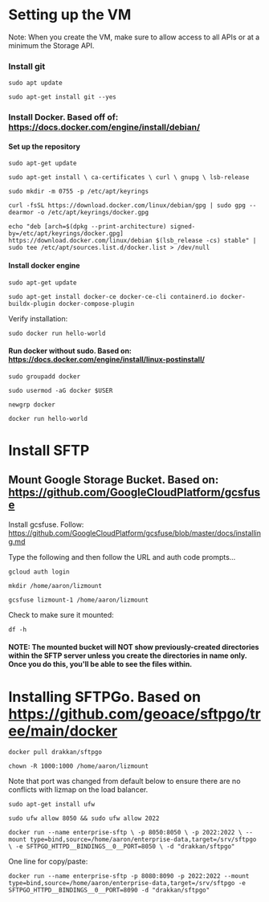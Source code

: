 # Setting up the VM
Note: When you create the VM, make sure to allow access to all APIs or at a minimum the Storage API.

### Install git

`sudo apt update`

`sudo apt-get install git --yes`

### Install Docker. Based off of: https://docs.docker.com/engine/install/debian/

#### Set up the repository

`sudo apt-get update`

`sudo apt-get install \
    ca-certificates \
    curl \
    gnupg \
    lsb-release`
    
`sudo mkdir -m 0755 -p /etc/apt/keyrings`

`curl -fsSL https://download.docker.com/linux/debian/gpg | sudo gpg --dearmor -o /etc/apt/keyrings/docker.gpg`

`echo "deb [arch=$(dpkg --print-architecture) signed-by=/etc/apt/keyrings/docker.gpg] https://download.docker.com/linux/debian $(lsb_release -cs) stable" | sudo tee /etc/apt/sources.list.d/docker.list > /dev/null`
  
#### Install docker engine

`sudo apt-get update`

`sudo apt-get install docker-ce docker-ce-cli containerd.io docker-buildx-plugin docker-compose-plugin`

Verify installation:

`sudo docker run hello-world`

#### Run docker without sudo. Based on: https://docs.docker.com/engine/install/linux-postinstall/

`sudo groupadd docker` 

`sudo usermod -aG docker $USER`

`newgrp docker`

`docker run hello-world`

# Install SFTP

## Mount Google Storage Bucket. Based on: https://github.com/GoogleCloudPlatform/gcsfuse

Install gcsfuse. Follow: https://github.com/GoogleCloudPlatform/gcsfuse/blob/master/docs/installing.md

Type the following and then follow the URL and auth code prompts...

`gcloud auth login` 

`mkdir /home/aaron/lizmount`

`gcsfuse lizmount-1 /home/aaron/lizmount`

Check to make sure it mounted:

`df -h`

#### NOTE: The mounted bucket will NOT show previously-created directories within the SFTP server unless you create the directories in name only. Once you do this, you'll be able to see the files within.

# Installing SFTPGo. Based on https://github.com/geoace/sftpgo/tree/main/docker

`docker pull drakkan/sftpgo`

`chown -R 1000:1000 /home/aaron/lizmount`

Note that port was changed from default below to ensure there are no conflicts with lizmap on the load balancer.

`sudo apt-get install ufw`

`sudo ufw allow 8050 && sudo ufw allow 2022`

`docker run --name enterprise-sftp \
    -p 8050:8050 \
    -p 2022:2022 \
    --mount type=bind,source=/home/aaron/enterprise-data,target=/srv/sftpgo \
    -e SFTPGO_HTTPD__BINDINGS__0__PORT=8050 \
    -d "drakkan/sftpgo"`

One line for copy/paste:

`docker run --name enterprise-sftp -p 8080:8090 -p 2022:2022 --mount type=bind,source=/home/aaron/enterprise-data,target=/srv/sftpgo -e SFTPGO_HTTPD__BINDINGS__0__PORT=8090 -d "drakkan/sftpgo"`







